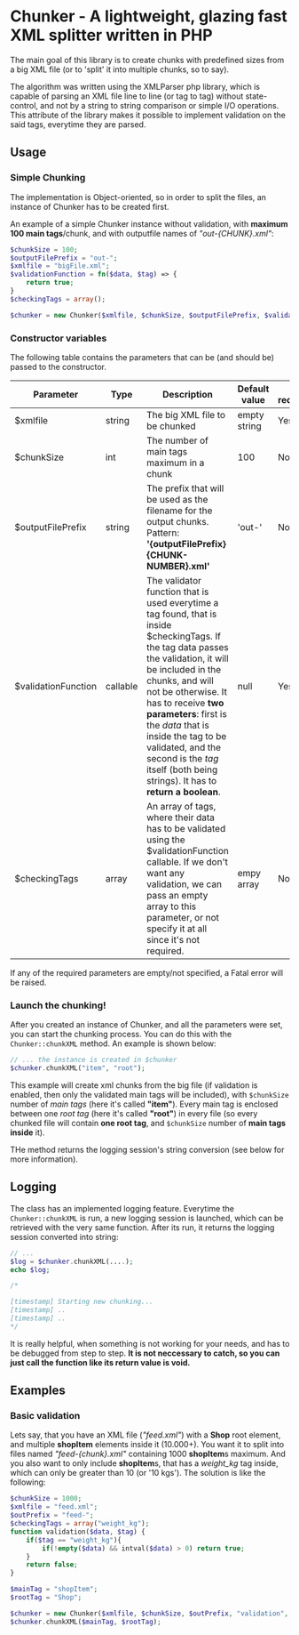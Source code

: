 # Chunker - A lightweight, glazing fast XML splitter written in PHP

The main goal of this library is to create chunks with predefined sizes from a big XML file (or to 'split' it into multiple chunks, so to say).

The algorithm was written using the XMLParser php library, which is capable of parsing an XML file line to line (or tag to tag) without state-control, and not by a string to string comparison or simple I/O operations. This attribute of the library makes it possible to implement validation on the said tags, everytime they are parsed.

## Usage
### Simple Chunking
The implementation is Object-oriented, so in order to split the files, an instance of Chunker has to be created first.

An example of a simple Chunker instance without validation, with **maximum 100 main tags**/chunk, and with outputfile names of *"out-{CHUNK}.xml"*:
```php
$chunkSize = 100;
$outputFilePrefix = "out-";
$xmlfile = "bigFile.xml";
$validationFunction = fn($data, $tag) => {
    return true;
}
$checkingTags = array();

$chunker = new Chunker($xmlfile, $chunkSize, $outputFilePrefix, $validationFunction, $checkingTags);
```


### Constructor variables
The following table contains the parameters that can be (and should be) passed to the constructor.

| Parameter | Type | Description | Default value | Is required |
| --------- | ---- | ----------- | ------------- | ----------- |
| $xmlfile | string | The big XML file to be chunked | empty string | Yes |
| $chunkSize | int | The number of main tags maximum in a chunk | 100 | No |
| $outputFilePrefix | string | The prefix that will be used as the filename for the output chunks. Pattern: **'{outputFilePrefix}{CHUNK-NUMBER}.xml'** | 'out-' | No |
| $validationFunction | callable | The validator function that is used everytime a tag found, that is inside $checkingTags. If the tag data passes the validation, it will be included in the chunks, and will not be otherwise. It has to receive **two parameters**: first is the *data* that is inside the tag to be validated, and the second is the *tag* itself (both being strings). It has to **return a boolean**. | null | Yes |
| $checkingTags | array | An array of tags, where their data has to be validated using the $validationFunction callable. If we don't want any validation, we can pass an empty array to this parameter, or not specify it at all since it's not required. | empy array | No |

If any of the required parameters are empty/not specified, a Fatal error will be raised.

### Launch the chunking!

After you created an instance of Chunker, and all the parameters were set, you can start the chunking process. You can do this with the `Chunker::chunkXML` method. An example is shown below:
```php
// ... the instance is created in $chunker
$chunker.chunkXML("item", "root");
```

This example will create xml chunks from the big file (if validation is enabled, then only the validated main tags will be included), with `$chunkSize` number of *main tags* (here it's called **"item"**). Every main tag is enclosed between one *root tag* (here it's called **"root"**) in every file (so every chunked file will contain **one root tag**, and `$chunkSize` number of **main tags inside** it).

THe method returns the logging session's string conversion (see below for more information).

## Logging

The class has an implemented logging feature. Everytime the `Chunker::chunkXML` is run, a new logging session is launched, which can be retrieved with the very same function. After its run, it returns the logging session converted into string:
```php
// ... 
$log = $chunker.chunkXML(....);
echo $log;

/*

[timestamp] Starting new chunking...
[timestamp] ..
[timestamp] ..
*/

```
It is really helpful, when something is not working for your needs, and has to be debugged from step to step. **It is not neccessary to catch, so you can just call the function like its return value is void.**

## Examples

### Basic validation

Lets say, that you have an XML file (*"feed.xml"*) with a **Shop** root element, and multiple **shopItem** elements inside it (10.000+). You want it to split into files named *"feed-{chunk}.xml"* containing 1000 **shopItem**s maximum. And you also want to only include **shopItem**s, that has a *weight_kg* tag inside, which can only be greater than 10 (or '10 kgs'). The solution is like the following:

```php
$chunkSize = 1000;
$xmlfile = "feed.xml";
$outPrefix = "feed-";
$checkingTags = array("weight_kg");
function validation($data, $tag) {
    if($tag == "weight_kg"){
        if(!empty($data) && intval($data) > 0) return true;
    }
    return false;
}

$mainTag = "shopItem";
$rootTag = "Shop";

$chunker = new Chunker($xmlfile, $chunkSize, $outPrefix, "validation", $chekingTags);
$chunker.chunkXML($mainTag, $rootTag);
```

